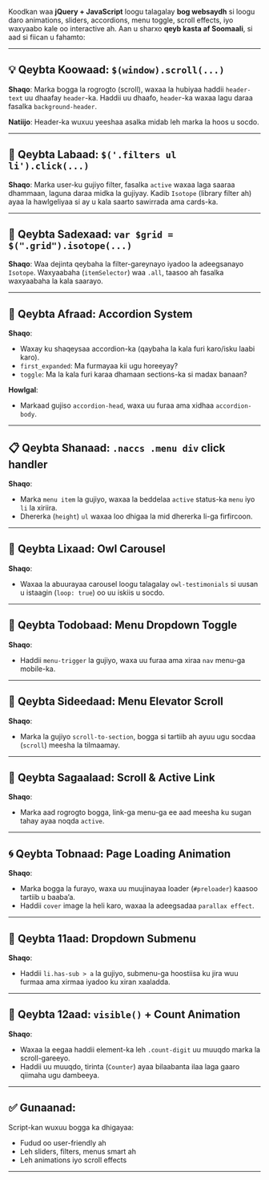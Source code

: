 Koodkan waa **jQuery + JavaScript** loogu talagalay **bog websaydh** si loogu daro animations, sliders, accordions, menu toggle, scroll effects, iyo waxyaabo kale oo interactive ah. Aan u sharxo **qeyb kasta af Soomaali**, si aad si fiican u fahamto:

---

## 💡 Qeybta Koowaad: `$(window).scroll(...)`

**Shaqo**: Marka bogga la rogrogto (scroll), waxaa la hubiyaa haddii `header-text` uu dhaafay `header`-ka. Haddii uu dhaafo, `header`-ka waxaa lagu daraa fasalka `background-header`.

**Natiijo**: Header-ka wuxuu yeeshaa asalka midab leh marka la hoos u socdo.

---

## 🧩 Qeybta Labaad: `$('.filters ul li').click(...)`

**Shaqo**: Marka user-ku gujiyo filter, fasalka `active` waxaa laga saaraa dhammaan, laguna daraa midka la gujiyay. Kadib `Isotope` (library filter ah) ayaa la hawlgeliyaa si ay u kala saarto sawirrada ama cards-ka.

---

## 🧱 Qeybta Sadexaad: `var $grid = $(".grid").isotope(...)`

**Shaqo**: Waa dejinta qeybaha la filter-gareynayo iyadoo la adeegsanayo `Isotope`. Waxyaabaha (`itemSelector`) waa `.all`, taasoo ah fasalka waxyaabaha la kala saarayo.

---

## 📖 Qeybta Afraad: Accordion System

**Shaqo**:

* Waxay ku shaqeysaa accordion-ka (qaybaha la kala furi karo/isku laabi karo).
* `first_expanded`: Ma furmayaa kii ugu horeeyay?
* `toggle`: Ma la kala furi karaa dhamaan sections-ka si madax banaan?

**Howlgal**:

* Markaad gujiso `accordion-head`, waxa uu furaa ama xidhaa `accordion-body`.

---

## 📋 Qeybta Shanaad: `.naccs .menu div` click handler

**Shaqo**:

* Marka `menu item` la gujiyo, waxaa la beddelaa `active` status-ka `menu` iyo `li` la xiriira.
* Dhererka (`height`) `ul` waxaa loo dhigaa la mid dhererka li-ga firfircoon.

---

## 🦉 Qeybta Lixaad: Owl Carousel

**Shaqo**:

* Waxaa la abuurayaa carousel loogu talagalay `owl-testimonials` si uusan u istaagin (`loop: true`) oo uu iskiis u socdo.

---

## 🍔 Qeybta Todobaad: Menu Dropdown Toggle

**Shaqo**:

* Haddii `menu-trigger` la gujiyo, waxa uu furaa ama xiraa `nav` menu-ga mobile-ka.

---

## 🧭 Qeybta Sideedaad: Menu Elevator Scroll

**Shaqo**:

* Marka la gujiyo `scroll-to-section`, bogga si tartiib ah ayuu ugu socdaa (`scroll`) meesha la tilmaamay.

---

## 🧩 Qeybta Sagaalaad: Scroll & Active Link

**Shaqo**:

* Marka aad rogrogto bogga, link-ga menu-ga ee aad meesha ku sugan tahay ayaa noqda `active`.

---

## 🌀 Qeybta Tobnaad: Page Loading Animation

**Shaqo**:

* Marka bogga la furayo, waxa uu muujinayaa loader (`#preloader`) kaasoo tartiib u baaba’a.
* Haddii `cover` image la heli karo, waxaa la adeegsadaa `parallax effect`.

---

## 🔽 Qeybta 11aad: Dropdown Submenu

**Shaqo**:

* Haddii `li.has-sub > a` la gujiyo, submenu-ga hoostiisa ku jira wuu furmaa ama xirmaa iyadoo ku xiran xaaladda.

---

## 👀 Qeybta 12aad: `visible()` + Count Animation

**Shaqo**:

* Waxaa la eegaa haddii element-ka leh `.count-digit` uu muuqdo marka la scroll-gareeyo.
* Haddii uu muuqdo, tirinta (`Counter`) ayaa bilaabanta ilaa laga gaaro qiimaha ugu dambeeya.

---

## ✅ Gunaanad:

Script-kan wuxuu bogga ka dhigayaa:

* Fudud oo user-friendly ah
* Leh sliders, filters, menus smart ah
* Leh animations iyo scroll effects

---
